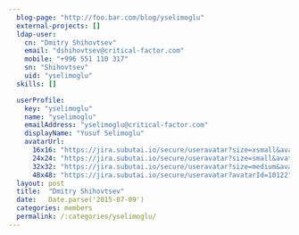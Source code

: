 ```yaml
---
  blog-page: "http://foo.bar.com/blog/yselimoglu"
  external-projects: []
  ldap-user: 
    cn: "Dmitry Shihovtsev"
    email: "dshihovtsev@critical-factor.com"
    mobile: "+996 551 110 317"
    sn: "Shihovtsev"
    uid: "yselimoglu"
  skills: []

  userProfile: 
    key: "yselimoglu"
    name: "yselimoglu"
    emailAddress: "yselimoglu@critical-factor.com"
    displayName: "Yusuf Selimoglu"
    avatarUrl: 
      16x16: "https://jira.subutai.io/secure/useravatar?size=xsmall&avatarId=10122"
      24x24: "https://jira.subutai.io/secure/useravatar?size=small&avatarId=10122"
      32x32: "https://jira.subutai.io/secure/useravatar?size=medium&avatarId=10122"
      48x48: "https://jira.subutai.io/secure/useravatar?avatarId=10122"
  layout: post
  title:  "Dmitry Shihovtsev"
  date:   Date.parse('2015-07-09')
  categories: members
  permalink: /:categories/yselimoglu/
---
```

